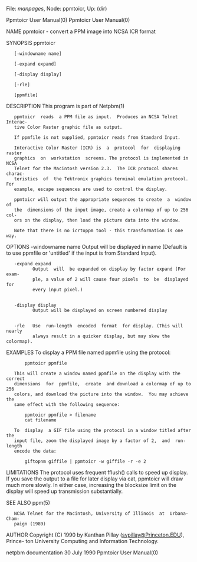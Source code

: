 File: *manpages*,  Node: ppmtoicr,  Up: (dir)

Ppmtoicr User Manual(0)                                Ppmtoicr User Manual(0)



NAME
       ppmtoicr - convert a PPM image into NCSA ICR format


SYNOPSIS
       ppmtoicr

       [-windowname name]

       [-expand expand]

       [-display display]

       [-rle]

       [ppmfile]


DESCRIPTION
       This program is part of Netpbm(1)

       ppmtoicr  reads  a PPM file as input.  Produces an NCSA Telnet Interac-
       tive Color Raster graphic file as output.

       If ppmfile is not supplied, ppmtoicr reads from Standard Input.

       Interactive Color Raster (ICR) is  a  protocol  for  displaying  raster
       graphics  on  workstation  screens. The protocol is implemented in NCSA
       Telnet for the Macintosh version 2.3.  The ICR protocol shares  charac-
       teristics  of  the Tektronix graphics terminal emulation protocol.  For
       example, escape sequences are used to control the display.

       ppmtoicr will output the appropriate sequences to create  a  window  of
       the  dimensions of the input image, create a colormap of up to 256 col-
       ors on the display, then load the picture data into the window.

       Note that there is no icrtoppm tool - this transformation is one way.


OPTIONS
       -windowname name
              Output will be displayed in name (Default is to use  ppmfile  or
              'untitled' if the input is from Standard Input).


       -expand expand
              Output  will  be expanded on display by factor expand (For exam-
              ple, a value of 2 will cause four pixels  to  be  displayed  for
              every input pixel.)


       -display display
              Output will be displayed on screen numbered display


       -rle   Use  run-length  encoded  format  for display. (This will nearly
              always result in a quicker display, but may skew the colormap).





EXAMPLES
       To display a PPM file named ppmfile using the protocol:

           ppmtoicr ppmfile

       This will create a window named ppmfile on the display with the correct
       dimensions  for  ppmfile,  create  and download a colormap of up to 256
       colors, and download the picture into the window.  You may achieve  the
       same effect with the following sequence:

           ppmtoicr ppmfile > filename
           cat filename

       To  display  a GIF file using the protocol in a window titled after the
       input file, zoom the displayed image by a factor of 2,  and  run-length
       encode the data:

           giftopnm giffile | ppmtoicr -w giffile -r -e 2


LIMITATIONS
       The  protocol uses frequent fflush() calls to speed up display.  If you
       save the output to a file for later display via cat, ppmtoicr will draw
       much  more  slowly.   In either case, increasing the blocksize limit on
       the display will speed up transmission substantially.


SEE ALSO
       ppm(5)


       NCSA Telnet for the Macintosh, University of Illinois  at  Urbana-Cham-
       paign (1989)


AUTHOR
       Copyright  (C) 1990 by Kanthan Pillay (svpillay@Princeton.EDU), Prince-
       ton University Computing and Information Technology.



netpbm documentation             30 July 1990          Ppmtoicr User Manual(0)
